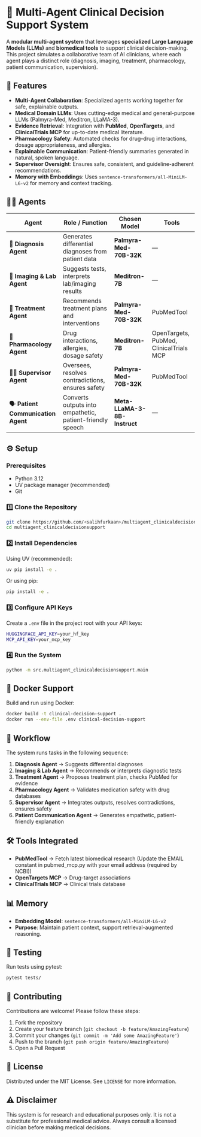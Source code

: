 # 🏥 Multi-Agent Clinical Decision Support System

A **modular multi-agent system** that leverages **specialized Large Language Models (LLMs)** and **biomedical tools** to support clinical decision-making. This project simulates a collaborative team of AI clinicians, where each agent plays a distinct role (diagnosis, imaging, treatment, pharmacology, patient communication, supervision).

## 🚀 Features

- **Multi-Agent Collaboration**: Specialized agents working together for safe, explainable outputs.
- **Medical Domain LLMs**: Uses cutting-edge medical and general-purpose LLMs (Palmyra-Med, Meditron, LLaMA-3).
- **Evidence Retrieval**: Integration with **PubMed**, **OpenTargets**, and **ClinicalTrials MCP** for up-to-date medical literature.
- **Pharmacology Safety**: Automated checks for drug–drug interactions, dosage appropriateness, and allergies.
- **Explainable Communication**: Patient-friendly summaries generated in natural, spoken language.
- **Supervisor Oversight**: Ensures safe, consistent, and guideline-adherent recommendations.
- **Memory with Embeddings**: Uses `sentence-transformers/all-MiniLM-L6-v2` for memory and context tracking.

## 🧑‍⚕️ Agents

| Agent | Role / Function | Chosen Model | Tools |
|-------|-----------------|--------------|-------|
| 🧠 **Diagnosis Agent** | Generates differential diagnoses from patient data | **Palmyra-Med-70B-32K** | — |
| 🔬 **Imaging & Lab Agent** | Suggests tests, interprets lab/imaging results | **Meditron-7B** | — |
| 💊 **Treatment Agent** | Recommends treatment plans and interventions | **Palmyra-Med-70B-32K** | PubMedTool |
| 🧪 **Pharmacology Agent** | Drug interactions, allergies, dosage safety | **Meditron-7B** | OpenTargets, PubMed, ClinicalTrials MCP |
| 🧑‍⚖️ **Supervisor Agent** | Oversees, resolves contradictions, ensures safety | **Palmyra-Med-70B-32K** | PubMedTool |
| 🗣️ **Patient Communication Agent** | Converts outputs into empathetic, patient-friendly speech | **Meta-LLaMA-3-8B-Instruct** | — |

## ⚙️ Setup

### Prerequisites
- Python 3.12
- UV package manager (recommended)
- Git

### 1️⃣ Clone the Repository
```bash
git clone https://github.com/<salihfurkaan>/multiagent_clinicaldecisionsupport.git
cd multiagent_clinicaldecisionsupport
```

### 2️⃣ Install Dependencies
Using UV (recommended):
```bash
uv pip install -e .
```

Or using pip:
```bash
pip install -e .
```

### 3️⃣ Configure API Keys
Create a `.env` file in the project root with your API keys:
```bash
HUGGINGFACE_API_KEY=your_hf_key
MCP_API_KEY=your_mcp_key
```

### 4️⃣ Run the System
```bash
python -m src.multiagent_clinicaldecisionsupport.main
```

## 🐳 Docker Support
Build and run using Docker:
```bash
docker build -t clinical-decision-support .
docker run --env-file .env clinical-decision-support
```

## 🧭 Workflow

The system runs tasks in the following sequence:
1. **Diagnosis Agent** → Suggests differential diagnoses
2. **Imaging & Lab Agent** → Recommends or interprets diagnostic tests
3. **Treatment Agent** → Proposes treatment plan, checks PubMed for evidence
4. **Pharmacology Agent** → Validates medication safety with drug databases
5. **Supervisor Agent** → Integrates outputs, resolves contradictions, ensures safety
6. **Patient Communication Agent** → Generates empathetic, patient-friendly explanation

## 🛠️ Tools Integrated
- **PubMedTool** → Fetch latest biomedical research  (Update the EMAIL constant in pubmed_mcp.py with your email address (required by NCBI))
- **OpenTargets MCP** → Drug-target associations
- **ClinicalTrials MCP** → Clinical trials database

## 📊 Memory
- **Embedding Model**: `sentence-transformers/all-MiniLM-L6-v2`
- **Purpose**: Maintain patient context, support retrieval-augmented reasoning.

## 🧪 Testing
Run tests using pytest:
```bash
pytest tests/
```

## 🤝 Contributing
Contributions are welcome! Please follow these steps:
1. Fork the repository
2. Create your feature branch (`git checkout -b feature/AmazingFeature`)
3. Commit your changes (`git commit -m 'Add some AmazingFeature'`)
4. Push to the branch (`git push origin feature/AmazingFeature`)
5. Open a Pull Request

## 📝 License
Distributed under the MIT License. See `LICENSE` for more information.

## ⚠️ Disclaimer
This system is for research and educational purposes only. It is not a substitute for professional medical advice. Always consult a licensed clinician before making medical decisions.